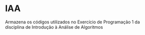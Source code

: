 # IAA
Armazena os códigos utilizados no Exercício de Programação 1 da disciplina de Introdução à Análise de Algoritmos 
